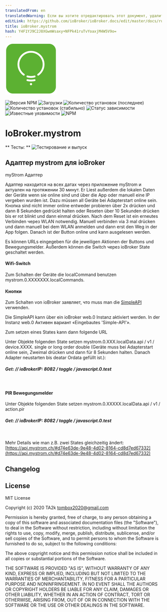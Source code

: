 ```yaml
---
translatedFrom: en
translatedWarning: Если вы хотите отредактировать этот документ, удалите поле «translationFrom», в противном случае этот документ будет снова автоматически переведен
editLink: https://github.com/ioBroker/ioBroker.docs/edit/master/docs/ru/adapterref/iobroker.mystrom/README.md
title: ioBroker.mystrom
hash: Y4F1YJ9C2J8XGwmWsaxy+NFPk41ruTvYoaxjM4W5V9o=
---
```

![Логотип](../../../en/adapterref/iobroker.mystrom/admin/mystrom.png)

![Версия NPM](http://img.shields.io/npm/v/iobroker.mystrom.svg)
![Загрузки](https://img.shields.io/npm/dm/iobroker.mystrom.svg)
![Количество установок (последнее)](http://iobroker.live/badges/mystrom-installed.svg)
![Количество установок (стабильно)](http://iobroker.live/badges/mystrom-stable.svg)
![Статус зависимости](https://img.shields.io/david/TA2k/iobroker.mystrom.svg)
![Известные уязвимости](https://snyk.io/test/github/TA2k/ioBroker.mystrom/badge.svg)
![NPM](https://nodei.co/npm/iobroker.mystrom.png?downloads=true)

# IoBroker.mystrom
** Тесты: ** ![Тестирование и выпуск](https://github.com/TA2k/ioBroker.mystrom/workflows/Test%20and%20Release/badge.svg)

## Адаптер mystrom для ioBroker
myStrom Адаптер

Адаптер находится на всех датах через приложение myStrom и актуален на протяжении 30 минут. Er Liest außerdem die lokalen Daten der Geräte wenn sie online sind und über die App oder manuell eine IP vergeben wurden ist. Dazu müssen all Geräte bei Adapterstart online sein. Кнопка sind nicht immer online entweder probieren über 2x drücken und dann 8 Sekunden gedrückt halten oder Reseten über 10 Sekunden drücken bis er rot blinkt und dann einmal drücken. Nach dem Reset ist ein erneutes Verbinden через WLAN notwendig. Manuell verbinden via 3 mal drücken und dann manuell bei dem WLAN anmelden und dann erst den Weg in der App folgen. Danach ist der Button online und kann ausgelesen werden.

Es können URLs eingegeben für die jeweiligen Aktionen der Buttons und Bewegungsmelder. Außerdem können die Switch через ioBroker State geschaltet werden.

#### Wifi-Switch
Zum Schalten der Geräte die localCommand benutzen mystrom.0.XXXXXXX.localCommands.

#### Кнопки
Zum Schalten von ioBroker заявляет, что muss man die [SimpleAPI](https://github.com/ioBroker/ioBroker.simple-api) verwenden.

Die SimpleAPI kann über ein ioBroker web.0 Instanz aktiviert werden. In der Instanz web.0 Активен вариант «Eingebautes 'Simple-API'».

Zum setzen eines States kann dann folgende URL<br />

Unter Objekte folgenden State setzen mystrom.0.XXX.localData.api / v1 / device.XXXX. single or long order double (Geräte muss bei Adapterstart online sein, Zweimal drücken und dann für 8 Sekunden halten. Danach Adapter neustarten bis deatar Ordata gefüllt ist.):

##### Get: // ioBrokerIP: 8082 / toggle / javascript.0.test
<br />

#### PIR Bewegungsmelder
Unter Objekte folgenden State setzen mystrom.0.XXXXX.localData.api / v1 / action.pir

##### Get: // ioBrokerIP: 8082 / toggle / javascript.0.test
<br />

Mehr Details wie man z.B. zwei States gleichzeitig ändert: [https://api.mystrom.ch/#d74e63de-9e48-4d02-8164-cd8d7ed67332](https://api.mystrom.ch/#d74e63de-9e48-4d02-8164-cd8d7ed67332)

## Changelog

## License

MIT License

Copyright (c) 2020 TA2k <tombox2020@gmail.com>

Permission is hereby granted, free of charge, to any person obtaining a copy
of this software and associated documentation files (the "Software"), to deal
in the Software without restriction, including without limitation the rights
to use, copy, modify, merge, publish, distribute, sublicense, and/or sell
copies of the Software, and to permit persons to whom the Software is
furnished to do so, subject to the following conditions:

The above copyright notice and this permission notice shall be included in all
copies or substantial portions of the Software.

THE SOFTWARE IS PROVIDED "AS IS", WITHOUT WARRANTY OF ANY KIND, EXPRESS OR
IMPLIED, INCLUDING BUT NOT LIMITED TO THE WARRANTIES OF MERCHANTABILITY,
FITNESS FOR A PARTICULAR PURPOSE AND NONINFRINGEMENT. IN NO EVENT SHALL THE
AUTHORS OR COPYRIGHT HOLDERS BE LIABLE FOR ANY CLAIM, DAMAGES OR OTHER
LIABILITY, WHETHER IN AN ACTION OF CONTRACT, TORT OR OTHERWISE, ARISING FROM,
OUT OF OR IN CONNECTION WITH THE SOFTWARE OR THE USE OR OTHER DEALINGS IN THE
SOFTWARE.